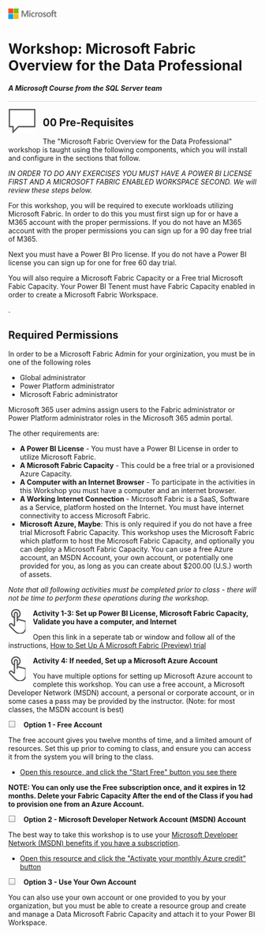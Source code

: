 ![](../graphics/microsoftlogo.png)

# Workshop: Microsoft Fabric Overview for the Data Professional

#### <i>A Microsoft Course from the SQL Server team</i>

<p style="border-bottom: 1px solid lightgrey;"></p>

<img style="float: left; margin: 0px 15px 15px 0px;" src="../graphics/textbubble.png"> <h2>00 Pre-Requisites</h2>

The "Microsoft Fabric Overview for the Data Professional" workshop is taught using the following components, which you will install and configure in the sections that follow. 

*IN ORDER TO DO ANY EXERCISES YOU MUST HAVE A POWER BI LICENSE FIRST AND A MICROSOFT FABRIC ENABLED WORKSPACE SECOND.  We will review these steps below.*

For this workshop, you will be required to execute workloads utilizing Microsoft Fabric.  In order to do this you must first sign up for or have a M365 account with the proper permissions.  If you do not have an M365 account with the proper permissions you can sign up for a 90 day free trial of M365.

Next you must have a Power BI Pro license.  If you do not have a Power BI license you can sign up for one for free 60 day trial.

You will also require a Microsoft Fabric Capacity or a Free trial Microsoft Fabic Capacity.  Your Power BI Tenent must have Fabric Capacity enabled in order to create a Microsoft Fabric Workspace.

</a>. 
<p>


## Required Permissions

In order to be a Microsoft Fabric Admin for your orginization, you must be in one of the following roles

- Global administrator
- Power Platform administrator
- Microsoft Fabric administrator

<p>

Microsoft 365 user admins assign users to the Fabric administrator or Power Platform administrator roles in the Microsoft 365 admin portal.
<p>

The other requirements are:

- **A Power BI License** - You must have a Power BI License in order to utilize Microsoft Fabric.
- **A Microsoft Fabric Capacity** - This could be a free trial or a provisioned Azure Capacity.
- **A Computer with an Internet Browser** - To participate in the activities in this Workshop you must have a computer and an internet browser.
- **A Working Internet Connection** - Microsoft Fabric is a SaaS, Software as a Service, platform hosted on the Internet.  You must have internet connectivity to access Microsoft Fabric.
- **Microsoft Azure, Maybe**: This is only required if you do not have a free trial Microsoft Fabric Capacity.  This workshop uses the Microsoft Fabric which  platform to host the Microsoft Fabric Capacity, and optionally you can deploy a Microsoft Fabric Capacity. You can use a free Azure account, an MSDN Account, your own account, or potentially one provided for you, as long as you can create about $200.00 (U.S.) worth of assets. 


*Note that all following activities must be completed prior to class - there will not be time to perform these operations during the workshop.*

<p><img style="float: left; margin: 0px 15px 15px 0px;" src="../graphics/point1.png"><b>Activity 1-3: Set up Power BI License, Microsoft Fabric Capacity, Validate you have a computer, and Internet</b></p>

Open this link in a seperate tab or window and follow all of the instructions, [How to Set Up A Microsoft Fabric (Preview) trial](https://learn.microsoft.com/en-us/fabric/get-started/fabric-trial)

<p><img style="float: left; margin: 0px 15px 15px 0px;" src="../graphics/point1.png"><b>Activity 4: If needed, Set up a Microsoft Azure Account</b></p>

You have multiple options for setting up Microsoft Azure account to complete this workshop. You can use a free account, a Microsoft Developer Network (MSDN) account, a personal or corporate account, or in some cases a pass may be provided by the instructor. (Note: for most classes, the MSDN account is best)



<p><img style="float: left; margin: 0px 15px 15px 0px;" src="../graphics/checkbox.png"><b>Option 1 - Free Account</b></p>

The free account gives you twelve months of time, and a limited amount of resources. Set this up prior to coming to class, and ensure you can access it from the system you will bring to the class.

- [Open this resource, and click the "Start Free" button you see there](https://azure.microsoft.com/en-us/free/)

**NOTE: You can only use the Free subscription once, and it expires in 12 months. Delete your Fabric Capacity After the end of the Class if you had to provision one from an Azure Account.**

<p><img style="float: left; margin: 0px 15px 15px 0px;" src="../graphics/checkbox.png"><b>Option 2 - Microsoft Developer Network Account (MSDN) Account</b></p>

The best way to take this workshop is to use your [Microsoft Developer Network (MSDN) benefits if you have a subscription](https://marketplace.visualstudio.com/subscriptions).

- [Open this resource and click the "Activate your monthly Azure credit" button](https://azure.microsoft.com/en-us/pricing/member-offers/credit-for-visual-studio-subscribers/)

<p><img style="float: left; margin: 0px 15px 15px 0px;" src="../graphics/checkbox.png"><b>Option 3 - Use Your Own Account</b></p>

You can also use your own account or one provided to you by your organization, but you must be able to create a resource group and create and manage a Data Microsoft Fabric Capacity and attach it to your Power BI Workspace. 


